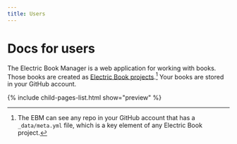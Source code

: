 ```yaml
---
title: Users
---
```


# Docs for users

The Electric Book Manager is a web application for working with books. Those books are created as [Electric Book projects](http://electricbookworks.github.io/electric-book/).[^1] Your books are stored in your GitHub account.

[^1]: The EBM can see any repo in your GitHub account that has a `_data/meta.yml` file, which is a key element of any Electric Book project.

{% include child-pages-list.html show="preview" %}
